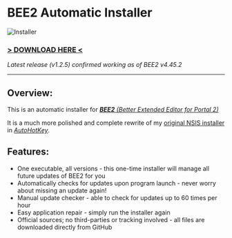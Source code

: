 # BEE2 Automatic Installer
![Installer](https://i.ibb.co/cb5TBBL/Untitled.png)
### [> DOWNLOAD HERE <](https://github.com/programmer2514/BEE2.4-Installer-Automatic/releases/latest)
*Latest release (v1.2.5) confirmed working as of BEE2 v4.45.2*

---

## Overview:
This is an automatic installer for *[**BEE2** (Better Extended Editor for Portal 2)](https://github.com/BEEmod/BEE2.4)*

It is a much more polished and complete rewrite of my [original NSIS installer](https://github.com/programmer2514/BEE2.4-Installer-Automatic/tree/nsis) in *[AutoHotKey](https://www.autohotkey.com/)*.

## Features:
* One executable, all versions - this one-time installer will manage all future updates of BEE2 for you
* Automatically checks for updates upon program launch - never worry about missing an update again!
* Manual update checker - able to check for updates up to 60 times per hour
* Easy application repair - simply run the installer again
* Official sources; no third-parties or tracking involved - all files are downloaded directly from GitHub
